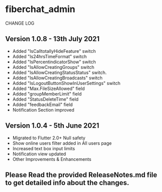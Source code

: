 # fiberchat_admin

CHANGE LOG

## Version 1.0.8 - 13th July 2021

- Added "IsCalltotallyHideFeature" switch
- Added "Is24hrsTimeFormat" switch
- Added "IsPercentindicatorShow" switch
- Added "IsAllowCreatingGroups" switch
- Added "IsAllowCreatingStatusStatus" switch.
- Added "IsAllowCreatingBroadcasts" switch
- Added "IsLogoutButtonShowInUserSettings" switch
- Added "Max.FileSizeAllowed" field
- Added "groupMemberLimit" field
- Added "StatusDeleteTime" field
- Added "feedbackEmail" field
- Notification Section improved

## Version 1.0.4 - 5th June 2021

- Migrated to Flutter 2.0+ Null safety
- Show online users filter added in All users page
- Increased text box input limits
- Notification view updated
- Other Improvements & Enhancements

## Please Read the provided ReleaseNotes.md file to get detailed info about the changes.
